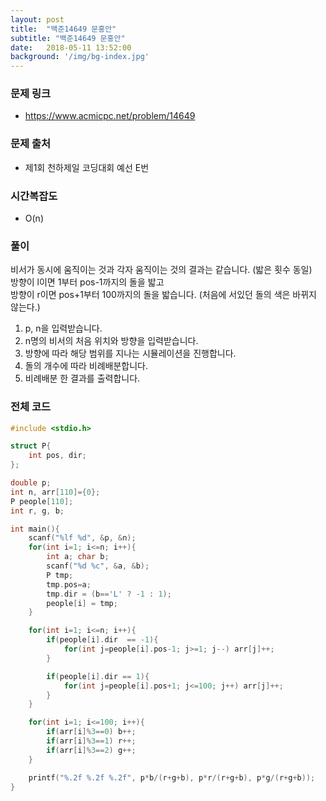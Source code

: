 ```yaml
---
layout: post
title:  "백준14649 문홍안"
subtitle: "백준14649 문홍안"
date:   2018-05-11 13:52:00
background: '/img/bg-index.jpg'
---
```


### 문제 링크
* https://www.acmicpc.net/problem/14649

### 문제 출처
* 제1회 천하제일 코딩대회 예선 E번

### 시간복잡도
* O(n)

### 풀이
비서가 동시에 움직이는 것과 각자 움직이는 것의 결과는 같습니다. (밟은 횟수 동일)<br>
방향이 l이면 1부터 pos-1까지의 돌을 밟고<br>
방향이 r이면 pos+1부터 100까지의 돌을 밟습니다. (처음에 서있던 돌의 색은 바뀌지 않는다.)<br>

1. p, n을 입력받습니다.
2. n명의 비서의 처음 위치와 방향을 입력받습니다.
3. 방향에 따라 해당 범위를 지나는 시뮬레이션을 진행합니다.
4. 돌의 개수에 따라 비례배분합니다.
5. 비례배분 한 결과를 출력합니다.

### 전체 코드
```cpp
#include <stdio.h>

struct P{
	int pos, dir;
};

double p;
int n, arr[110]={0};
P people[110];
int r, g, b;

int main(){
	scanf("%lf %d", &p, &n);
	for(int i=1; i<=n; i++){
		int a; char b;
		scanf("%d %c", &a, &b);
		P tmp;
		tmp.pos=a;
		tmp.dir = (b=='L' ? -1 : 1);
		people[i] = tmp;
	}

	for(int i=1; i<=n; i++){
		if(people[i].dir  == -1){
			for(int j=people[i].pos-1; j>=1; j--) arr[j]++;
		}

		if(people[i].dir == 1){
			for(int j=people[i].pos+1; j<=100; j++) arr[j]++;
		}
	}

	for(int i=1; i<=100; i++){
		if(arr[i]%3==0) b++;
		if(arr[i]%3==1) r++;
		if(arr[i]%3==2) g++;
	}

	printf("%.2f %.2f %.2f", p*b/(r+g+b), p*r/(r+g+b), p*g/(r+g+b));
}
```
